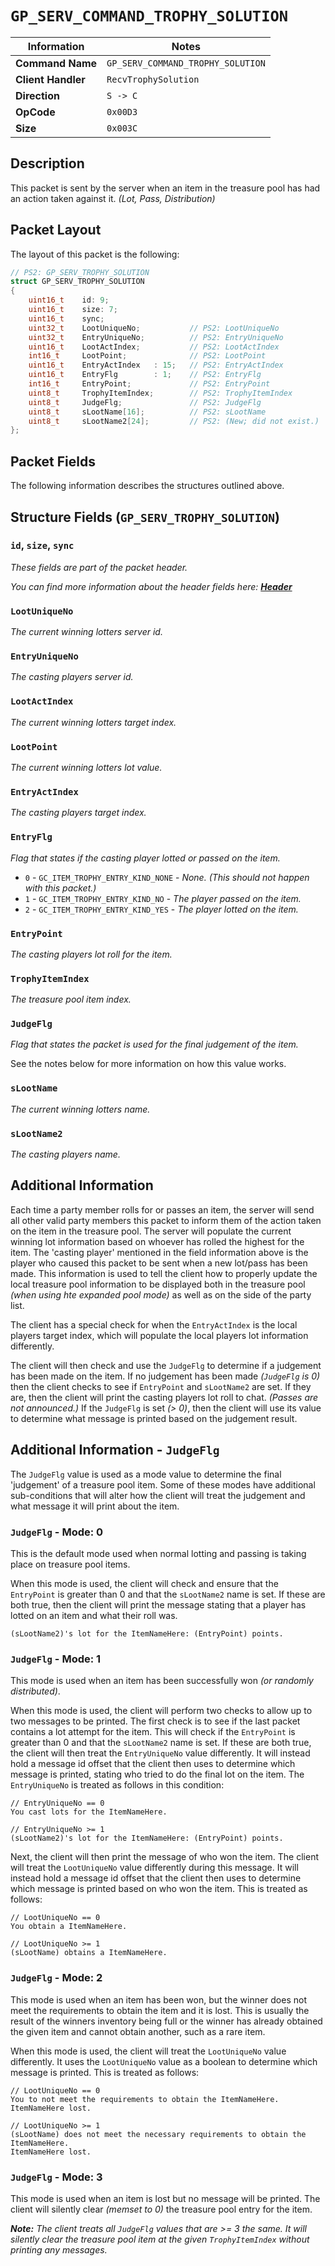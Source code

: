 # `GP_SERV_COMMAND_TROPHY_SOLUTION`

| Information               | Notes |
|---                        |---    |
| **Command Name**          | `GP_SERV_COMMAND_TROPHY_SOLUTION` |
| **Client Handler**        | `RecvTrophySolution` |
| **Direction**             | `S -> C` |
| **OpCode**                | `0x00D3` |
| **Size**                  | `0x003C` |

## Description

This packet is sent by the server when an item in the treasure pool has had an action taken against it. _(Lot, Pass, Distribution)_

## Packet Layout

The layout of this packet is the following:

```cpp
// PS2: GP_SERV_TROPHY_SOLUTION
struct GP_SERV_TROPHY_SOLUTION
{
    uint16_t    id: 9;
    uint16_t    size: 7;
    uint16_t    sync;
    uint32_t    LootUniqueNo;           // PS2: LootUniqueNo
    uint32_t    EntryUniqueNo;          // PS2: EntryUniqueNo
    uint16_t    LootActIndex;           // PS2: LootActIndex
    int16_t     LootPoint;              // PS2: LootPoint
    uint16_t    EntryActIndex   : 15;   // PS2: EntryActIndex
    uint16_t    EntryFlg        : 1;    // PS2: EntryFlg
    int16_t     EntryPoint;             // PS2: EntryPoint
    uint8_t     TrophyItemIndex;        // PS2: TrophyItemIndex
    uint8_t     JudgeFlg;               // PS2: JudgeFlg
    uint8_t     sLootName[16];          // PS2: sLootName
    uint8_t     sLootName2[24];         // PS2: (New; did not exist.)
};
```

## Packet Fields

The following information describes the structures outlined above.

## Structure Fields (`GP_SERV_TROPHY_SOLUTION`)

### `id`, `size`, `sync`

_These fields are part of the packet header._

_You can find more information about the header fields here: [**Header**](/world/HEADER.md)_

### `LootUniqueNo`

_The current winning lotters server id._

### `EntryUniqueNo`

_The casting players server id._

### `LootActIndex`

_The current winning lotters target index._

### `LootPoint`

_The current winning lotters lot value._

### `EntryActIndex`

_The casting players target index._

### `EntryFlg`

_Flag that states if the casting player lotted or passed on the item._

  - `0` - `GC_ITEM_TROPHY_ENTRY_KIND_NONE` - _None. (This should not happen with this packet.)_
  - `1` - `GC_ITEM_TROPHY_ENTRY_KIND_NO` - _The player passed on the item._
  - `2` - `GC_ITEM_TROPHY_ENTRY_KIND_YES` - _The player lotted on the item._

### `EntryPoint`

_The casting players lot roll for the item._

### `TrophyItemIndex`

_The treasure pool item index._

### `JudgeFlg`

_Flag that states the packet is used for the final judgement of the item._

See the notes below for more information on how this value works.

### `sLootName`

_The current winning lotters name._

### `sLootName2`

_The casting players name._

## Additional Information

Each time a party member rolls for or passes an item, the server will send all other valid party members this packet to inform them of the action taken on the item in the treasure pool. The server will populate the current winning lot information based on whoever has rolled the highest for the item. The 'casting player' mentioned in the field information above is the player who caused this packet to be sent when a new lot/pass has been made. This information is used to tell the client how to properly update the local treasure pool information to be displayed both in the treasure pool _(when using hte expanded pool mode)_ as well as on the side of the party list.

The client has a special check for when the `EntryActIndex` is the local players target index, which will populate the local players lot information differently.

The client will then check and use the `JudgeFlg` to determine if a judgement has been made on the item. If no judgement has been made _(`JudgeFlg` is 0)_ then the client checks to see if `EntryPoint` and `sLootName2` are set. If they are, then the client will print the casting players lot roll to chat. _(Passes are not announced.)_ If the `JudgeFlg` is set _(> 0)_, then the client will use its value to determine what message is printed based on the judgement result.

## Additional Information - `JudgeFlg`

The `JudgeFlg` value is used as a mode value to determine the final 'judgement' of a treasure pool item. Some of these modes have additional sub-conditions that will alter how the client will treat the judgement and what message it will print about the item.

### `JudgeFlg` - Mode: 0

This is the default mode used when normal lotting and passing is taking place on treasure pool items.

When this mode is used, the client will check and ensure that the `EntryPoint` is greater than 0 and that the `sLootName2` name is set. If these are both true, then the client will print the message stating that a player has lotted on an item and what their roll was.

```
(sLootName2)'s lot for the ItemNameHere: (EntryPoint) points.
```

### `JudgeFlg` - Mode: 1

This mode is used when an item has been successfully won _(or randomly distributed)_.

When this mode is used, the client will perform two checks to allow up to two messages to be printed. The first check is to see if the last packet contains a lot attempt for the item. This will check if the `EntryPoint` is greater than 0 and that the `sLootName2` name is set. If these are both true, the client will then treat the `EntryUniqueNo` value differently. It will instead hold a message id offset that the client then uses to determine which message is printed, stating who tried to do the final lot on the item. The `EntryUniqueNo` is treated as follows in this condition:

```
// EntryUniqueNo == 0
You cast lots for the ItemNameHere.

// EntryUniqueNo >= 1
(sLootName2)'s lot for the ItemNameHere: (EntryPoint) points.
```

Next, the client will then print the message of who won the item. The client will treat the `LootUniqueNo` value differently during this message. It will instead hold a message id offset that the client then uses to determine which message is printed based on who won the item. This is treated as follows:

```
// LootUniqueNo == 0
You obtain a ItemNameHere.

// LootUniqueNo >= 1
(sLootName) obtains a ItemNameHere.
```

### `JudgeFlg` - Mode: 2

This mode is used when an item has been won, but the winner does not meet the requirements to obtain the item and it is lost. This is usually the result of the winners inventory being full or the winner has already obtained the given item and cannot obtain another, such as a rare item.

When this mode is used, the client will treat the `LootUniqueNo` value differently. It uses the `LootUniqueNo` value as a boolean to determine which message is printed. This is treated as follows:

```
// LootUniqueNo == 0
You to not meet the requirements to obtain the ItemNameHere.
ItemNameHere lost.

// LootUniqueNo >= 1
(sLootName) does not meet the necessary requirements to obtain the ItemNameHere.
ItemNameHere lost.
```

### `JudgeFlg` - Mode: 3

This mode is used when an item is lost but no message will be printed. The client will silently clear _(memset to 0)_ the treasure pool entry for the item.

_**Note:** The client treats all `JudgeFlg` values that are >= 3 the same. It will silently clear the treasure pool item at the given `TrophyItemIndex` without printing any messages._
